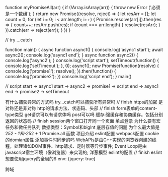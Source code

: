 function myPromiseAll(arr) {
    if (!Array.isArray(arr)) {
        throw new Error ('必须是一个数组');
    }
    return new Promise((resolve, reject) => {
        let resArr = [];
        let count = 0;
        for (let i = 0; i < arr.length; i++) {
            Promise.resolve(arr[i]).then(res => {
                count++;
                resArr.push(res);
                if (count === arr.length) {
                    resolve(resArr);
                }
            }).catch(err => reject(err));
        }
    })
}

// try ...catch








function main() {
    async function async1() {
      console.log('async1 start');
      await async2();
      console.log('async1 end');
    }
    async function async2() {
      console.log('async2');
    }
    console.log('script start');
    setTimeout(function() {
      console.log('setTimeout');
    }, 0);
    async1();
    new Promise(function(resolve) {
      console.log('promise1');
      resolve();
    }).then(function() {
      console.log('promise2');
    })
    console.log('script end');
}
main()

// script start -> async1 start -> async2 -> promise1 -> script end -> async1 end -> promise2 -> setTimeout

有什么捕获异常的方式吗
try...catch可以捕获所有异常吗 // finish
https的加密
是对称还是非对称
http的请求方法、状态码、头部 // finish
    form表单的content-type类型
    get请求可以有请求体吗
    post可以吗
缓存:强缓存和协商缓存。包括分别返回的状态码  // finish
session两个窗口打开同一个页面
单点登录
为什么要有宏任务和微任务队列
数据类型：Symbol和bigInt
底层存值的问题
为什么最大值是2*52 - 1和-2*52 + 1
Promise.all
函数
项目介绍
eslint配置
webpack配置
cookie 的domian属性
添加事件时同步的吗 
    WebAPIs是由C++实现的浏览器创建的线程，处理诸如DOM事件、http请求、定时器等异步事件;
    Event Loop是由javascript宿主环境（像浏览器）来实现的;
洋葱模型
eslint的配置 // finish
eslint想要使用jquery的全局的$
  env: {jquery: true}

跨域